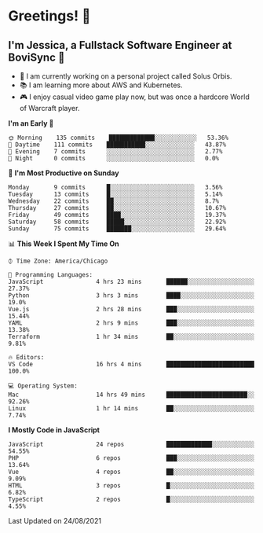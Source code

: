 # Greetings! 🧠

## I'm Jessica, a Fullstack Software Engineer at BoviSync 🐄

- 🌟 I am currently working on a personal project called Solus Orbis.
- 📚 I am learning more about AWS and Kubernetes.
- 🎮 I enjoy casual video game play now, but was once a hardcore World of Warcraft player.

<!--START_SECTION:waka-->
**I'm an Early 🐤** 

```text
🌞 Morning    135 commits    █████████████░░░░░░░░░░░░   53.36% 
🌆 Daytime    111 commits    ███████████░░░░░░░░░░░░░░   43.87% 
🌃 Evening    7 commits      ░░░░░░░░░░░░░░░░░░░░░░░░░   2.77% 
🌙 Night      0 commits      ░░░░░░░░░░░░░░░░░░░░░░░░░   0.0%

```
📅 **I'm Most Productive on Sunday** 

```text
Monday       9 commits      █░░░░░░░░░░░░░░░░░░░░░░░░   3.56% 
Tuesday      13 commits     █░░░░░░░░░░░░░░░░░░░░░░░░   5.14% 
Wednesday    22 commits     ██░░░░░░░░░░░░░░░░░░░░░░░   8.7% 
Thursday     27 commits     ██░░░░░░░░░░░░░░░░░░░░░░░   10.67% 
Friday       49 commits     ████░░░░░░░░░░░░░░░░░░░░░   19.37% 
Saturday     58 commits     █████░░░░░░░░░░░░░░░░░░░░   22.92% 
Sunday       75 commits     ███████░░░░░░░░░░░░░░░░░░   29.64%

```


📊 **This Week I Spent My Time On** 

```text
⌚︎ Time Zone: America/Chicago

💬 Programming Languages: 
JavaScript               4 hrs 23 mins       ██████░░░░░░░░░░░░░░░░░░░   27.37% 
Python                   3 hrs 3 mins        ████░░░░░░░░░░░░░░░░░░░░░   19.0% 
Vue.js                   2 hrs 28 mins       ███░░░░░░░░░░░░░░░░░░░░░░   15.44% 
YAML                     2 hrs 9 mins        ███░░░░░░░░░░░░░░░░░░░░░░   13.38% 
Terraform                1 hr 34 mins        ██░░░░░░░░░░░░░░░░░░░░░░░   9.81%

🔥 Editors: 
VS Code                  16 hrs 4 mins       █████████████████████████   100.0%

💻 Operating System: 
Mac                      14 hrs 49 mins      ███████████████████████░░   92.26% 
Linux                    1 hr 14 mins        ██░░░░░░░░░░░░░░░░░░░░░░░   7.74%

```

**I Mostly Code in JavaScript** 

```text
JavaScript               24 repos            █████████████░░░░░░░░░░░░   54.55% 
PHP                      6 repos             ███░░░░░░░░░░░░░░░░░░░░░░   13.64% 
Vue                      4 repos             ██░░░░░░░░░░░░░░░░░░░░░░░   9.09% 
HTML                     3 repos             █░░░░░░░░░░░░░░░░░░░░░░░░   6.82% 
TypeScript               2 repos             █░░░░░░░░░░░░░░░░░░░░░░░░   4.55%

```



 Last Updated on 24/08/2021
<!--END_SECTION:waka-->

<!--
**jessikuh/jessikuh** is a ✨ _special_ ✨ repository because its `README.md` (this file) appears on your GitHub profile.

Here are some ideas to get you started:

- 🔭 I’m currently working on ...
- 🌱 I’m currently learning ...
- 👯 I’m looking to collaborate on ...
- 🤔 I’m looking for help with ...
- 💬 Ask me about ...
- 📫 How to reach me: ...
- 😄 Pronouns: ...
- ⚡ Fun fact: ...
-->
